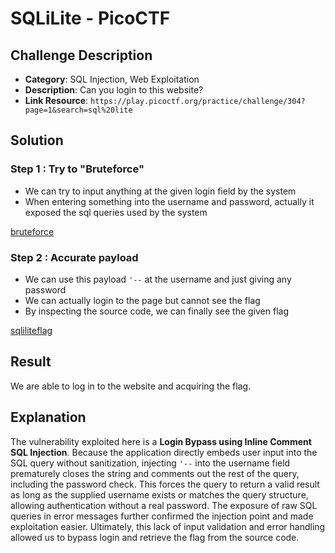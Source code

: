 # SQLiLite - PicoCTF

## Challenge Description

* **Category**: SQL Injection, Web Exploitation
* **Description**: Can you login to this website?
* **Link Resource**: `https://play.picoctf.org/practice/challenge/304?page=1&search=sql%20lite`

## Solution

### Step 1 : Try to "Bruteforce"

* We can try to input anything at the given login field by the system
* When entering something into the username and password, actually it exposed the sql queries used by the system

[bruteforce](../../assets/sqlilite1.png)

### Step 2 : Accurate payload

* We can use this payload `'--` at the username and just giving any password
* We can actually login to the page but cannot see the flag
* By inspecting the source code, we can finally see the given flag

[sqliliteflag](../../assets/sqlilite2.png)

## Result

We are able to log in to the website and acquiring the flag.

## Explanation

The vulnerability exploited here is a **Login Bypass using Inline Comment SQL Injection**. Because the application directly embeds user input into the SQL query without sanitization, injecting `'--` into the username field prematurely closes the string and comments out the rest of the query, including the password check. This forces the query to return a valid result as long as the supplied username exists or matches the query structure, allowing authentication without a real password. The exposure of raw SQL queries in error messages further confirmed the injection point and made exploitation easier. Ultimately, this lack of input validation and error handling allowed us to bypass login and retrieve the flag from the source code.
